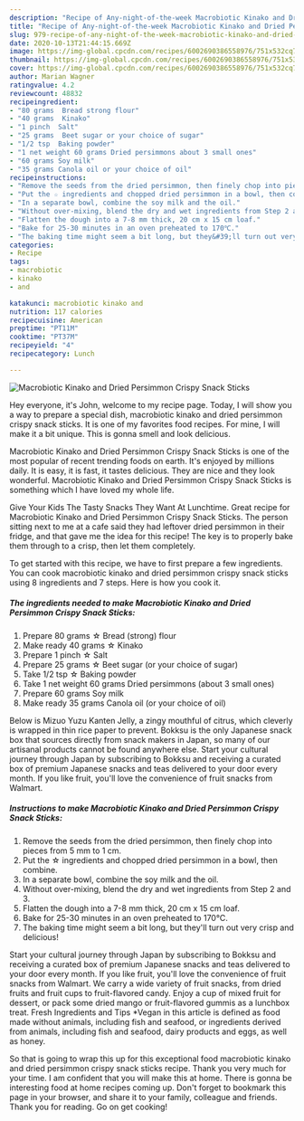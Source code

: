 ```yaml
---
description: "Recipe of Any-night-of-the-week Macrobiotic Kinako and Dried Persimmon Crispy Snack Sticks"
title: "Recipe of Any-night-of-the-week Macrobiotic Kinako and Dried Persimmon Crispy Snack Sticks"
slug: 979-recipe-of-any-night-of-the-week-macrobiotic-kinako-and-dried-persimmon-crispy-snack-sticks
date: 2020-10-13T21:44:15.669Z
image: https://img-global.cpcdn.com/recipes/6002690386558976/751x532cq70/macrobiotic-kinako-and-dried-persimmon-crispy-snack-sticks-recipe-main-photo.jpg
thumbnail: https://img-global.cpcdn.com/recipes/6002690386558976/751x532cq70/macrobiotic-kinako-and-dried-persimmon-crispy-snack-sticks-recipe-main-photo.jpg
cover: https://img-global.cpcdn.com/recipes/6002690386558976/751x532cq70/macrobiotic-kinako-and-dried-persimmon-crispy-snack-sticks-recipe-main-photo.jpg
author: Marian Wagner
ratingvalue: 4.2
reviewcount: 48832
recipeingredient:
- "80 grams  Bread strong flour"
- "40 grams  Kinako"
- "1 pinch  Salt"
- "25 grams  Beet sugar or your choice of sugar"
- "1/2 tsp  Baking powder"
- "1 net weight 60 grams Dried persimmons about 3 small ones"
- "60 grams Soy milk"
- "35 grams Canola oil or your choice of oil"
recipeinstructions:
- "Remove the seeds from the dried persimmon, then finely chop into pieces from 5 mm to 1 cm."
- "Put the ☆ ingredients and chopped dried persimmon in a bowl, then combine."
- "In a separate bowl, combine the soy milk and the oil."
- "Without over-mixing, blend the dry and wet ingredients from Step 2 and 3."
- "Flatten the dough into a 7-8 mm thick, 20 cm x 15 cm loaf."
- "Bake for 25-30 minutes in an oven preheated to 170℃."
- "The baking time might seem a bit long, but they&#39;ll turn out very crisp and delicious!"
categories:
- Recipe
tags:
- macrobiotic
- kinako
- and

katakunci: macrobiotic kinako and 
nutrition: 117 calories
recipecuisine: American
preptime: "PT11M"
cooktime: "PT37M"
recipeyield: "4"
recipecategory: Lunch

---
```



![Macrobiotic Kinako and Dried Persimmon Crispy Snack Sticks](https://img-global.cpcdn.com/recipes/6002690386558976/751x532cq70/macrobiotic-kinako-and-dried-persimmon-crispy-snack-sticks-recipe-main-photo.jpg)

Hey everyone, it's John, welcome to my recipe page. Today, I will show you a way to prepare a special dish, macrobiotic kinako and dried persimmon crispy snack sticks. It is one of my favorites food recipes. For mine, I will make it a bit unique. This is gonna smell and look delicious.

Macrobiotic Kinako and Dried Persimmon Crispy Snack Sticks is one of the most popular of recent trending foods on earth. It's enjoyed by millions daily. It is easy, it is fast, it tastes delicious. They are nice and they look wonderful. Macrobiotic Kinako and Dried Persimmon Crispy Snack Sticks is something which I have loved my whole life.

Give Your Kids The Tasty Snacks They Want At Lunchtime. Great recipe for Macrobiotic Kinako and Dried Persimmon Crispy Snack Sticks. The person sitting next to me at a cafe said they had leftover dried persimmon in their fridge, and that gave me the idea for this recipe! The key is to properly bake them through to a crisp, then let them completely.


To get started with this recipe, we have to first prepare a few ingredients. You can cook macrobiotic kinako and dried persimmon crispy snack sticks using 8 ingredients and 7 steps. Here is how you cook it.

<!--inarticleads1-->

##### The ingredients needed to make Macrobiotic Kinako and Dried Persimmon Crispy Snack Sticks:

1. Prepare 80 grams ☆ Bread (strong) flour
1. Make ready 40 grams ☆ Kinako
1. Prepare 1 pinch ☆ Salt
1. Prepare 25 grams ☆ Beet sugar (or your choice of sugar)
1. Take 1/2 tsp ☆ Baking powder
1. Take 1 net weight 60 grams Dried persimmons (about 3 small ones)
1. Prepare 60 grams Soy milk
1. Make ready 35 grams Canola oil (or your choice of oil)


Below is Mizuo Yuzu Kanten Jelly, a zingy mouthful of citrus, which cleverly is wrapped in thin rice paper to prevent. Bokksu is the only Japanese snack box that sources directly from snack makers in Japan, so many of our artisanal products cannot be found anywhere else. Start your cultural journey through Japan by subscribing to Bokksu and receiving a curated box of premium Japanese snacks and teas delivered to your door every month. If you like fruit, you&#39;ll love the convenience of fruit snacks from Walmart. 

<!--inarticleads2-->

##### Instructions to make Macrobiotic Kinako and Dried Persimmon Crispy Snack Sticks:

1. Remove the seeds from the dried persimmon, then finely chop into pieces from 5 mm to 1 cm.
1. Put the ☆ ingredients and chopped dried persimmon in a bowl, then combine.
1. In a separate bowl, combine the soy milk and the oil.
1. Without over-mixing, blend the dry and wet ingredients from Step 2 and 3.
1. Flatten the dough into a 7-8 mm thick, 20 cm x 15 cm loaf.
1. Bake for 25-30 minutes in an oven preheated to 170℃.
1. The baking time might seem a bit long, but they&#39;ll turn out very crisp and delicious!


Start your cultural journey through Japan by subscribing to Bokksu and receiving a curated box of premium Japanese snacks and teas delivered to your door every month. If you like fruit, you&#39;ll love the convenience of fruit snacks from Walmart. We carry a wide variety of fruit snacks, from dried fruits and fruit cups to fruit-flavored candy. Enjoy a cup of mixed fruit for dessert, or pack some dried mango or fruit-flavored gummis as a lunchbox treat. Fresh Ingredients and Tips *Vegan in this article is defined as food made without animals, including fish and seafood, or ingredients derived from animals, including fish and seafood, dairy products and eggs, as well as honey. 

So that is going to wrap this up for this exceptional food macrobiotic kinako and dried persimmon crispy snack sticks recipe. Thank you very much for your time. I am confident that you will make this at home. There is gonna be interesting food at home recipes coming up. Don't forget to bookmark this page in your browser, and share it to your family, colleague and friends. Thank you for reading. Go on get cooking!
